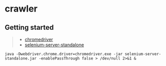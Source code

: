 # crawler

## Getting started

> * [chromedriver](http://npm.taobao.org/mirrors/chromedriver/)
> * [selenium-server-standalone](http://npm.taobao.org/mirrors/selenium/)

``` shell
java -Dwebdriver.chrome.driver=chromedriver.exe -jar selenium-server-standalone.jar -enablePassThrough false > /dev/null 2>&1 &
```
